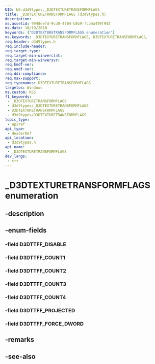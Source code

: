 ```yaml
---
UID: NE:d3d9types._D3DTEXTURETRANSFORMFLAGS
title: _D3DTEXTURETRANSFORMFLAGS (d3d9types.h)
description: 
ms.assetid: 9948eefd-9cd0-4704-b8b9-fcb4a499f942
ms.date: 10/19/2018
keywords: ["D3DTEXTURETRANSFORMFLAGS enumeration"]
ms.keywords: _D3DTEXTURETRANSFORMFLAGS, D3DTEXTURETRANSFORMFLAGS,
req.header: d3d9types.h
req.include-header: 
req.target-type: 
req.target-min-winverclnt: 
req.target-min-winversvr: 
req.kmdf-ver: 
req.umdf-ver: 
req.ddi-compliance: 
req.max-support: 
req.typenames: D3DTEXTURETRANSFORMFLAGS
targetos: Windows
ms.custom: RS5
f1_keywords:
 - _D3DTEXTURETRANSFORMFLAGS
 - d3d9types/_D3DTEXTURETRANSFORMFLAGS
 - D3DTEXTURETRANSFORMFLAGS
 - d3d9types/D3DTEXTURETRANSFORMFLAGS
topic_type:
 - apiref
api_type:
 - HeaderDef
api_location:
 - d3d9types.h
api_name:
 - _D3DTEXTURETRANSFORMFLAGS
dev_langs:
 - c++
---
```


# _D3DTEXTURETRANSFORMFLAGS enumeration


## -description

## -enum-fields

### -field D3DTTFF_DISABLE 

### -field D3DTTFF_COUNT1 

### -field D3DTTFF_COUNT2 

### -field D3DTTFF_COUNT3 

### -field D3DTTFF_COUNT4 

### -field D3DTTFF_PROJECTED 

### -field D3DTTFF_FORCE_DWORD 

## -remarks

## -see-also

